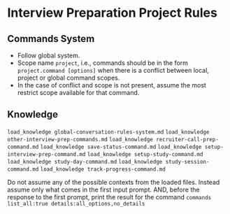 # Interview Preparation Project Rules
## Commands System
- Follow global system.
- Scope name `project`, i.e., commands should be in the form `project.command [options]` when there is a conflict between local, project or global command scopes.
- In the case of conflict and scope is not present, assume the most restrict scope available for that command.

## Knowledge
`load_knowledge global-conversation-rules-system.md`
`load_knowledge other-interview-prep-commands.md`
`load_knowledge recruiter-call-prep-command.md`
`load_knowledge save-status-command.md`
`load_knowledge setup-interview-prep-command.md`
`load_knowledge setup-study-command.md`
`load_knowledge study-day-command.md`
`load_knowledge study-session-command.md`
`load_knowledge track-progress-command.md`

Do not assume any of the possible contexts from the loaded files. Instead assume only what comes in the first input prompt. AND, before the response to the first prompt, print the result for the command `commands list_all:true details:all_options,no_details`